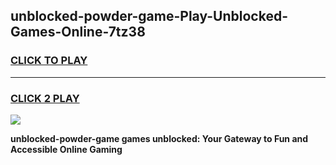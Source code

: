 
## unblocked-powder-game-Play-Unblocked-Games-Online-7tz38
<h3>
<a href="https://premium76.site?title=unblocked-powder-game&ref=24A">CLICK TO PLAY</a></h3>
<hr>

<h3>
<a href="https://premium76.site?title=unblocked-powder-game&ref=24A">CLICK 2 PLAY</a>
  
</h3>

<a href="https://premium76.site?title=unblocked-powder-game&ref=24A"><img src="https://clearcache.store/games.png"></a>


**unblocked-powder-game games unblocked: Your Gateway to Fun and Accessible Online Gaming**
